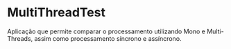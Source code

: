 # MultiThreadTest
Aplicação que permite comparar o processamento utilizando Mono e Multi-Threads, assim como processamento síncrono e assíncrono.
